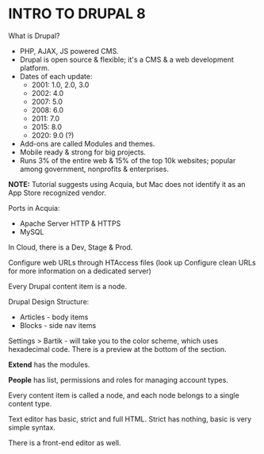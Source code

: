 # INTRO TO DRUPAL 8

What is Drupal?
* PHP, AJAX, JS powered CMS.
* Drupal is open source & flexible; it's a CMS & a web development platform.
* Dates of each update:
  * 2001: 1.0, 2.0, 3.0
  * 2002: 4.0
  * 2007: 5.0
  * 2008: 6.0
  * 2011: 7.0
  * 2015: 8.0
  * 2020: 9.0 (?)
* Add-ons are called Modules and themes.
* Mobile ready & strong for big projects.
* Runs 3% of the entire web & 15% of the top 10k websites; popular among government, nonprofits & enterprises.

**NOTE:** Tutorial suggests using Acquia, but Mac does not identify it as an App Store recognized vendor.

Ports in Acquia:
* Apache Server HTTP & HTTPS
* MySQL

In Cloud, there is a Dev, Stage & Prod.

Configure web URLs through HTAccess files (look up Configure clean URLs for more information on a dedicated server)

Every Drupal content item is a node.

Drupal Design Structure:
* Articles - body items
* Blocks - side nav items

Settings > Bartik - will take you to the color scheme, which uses hexadecimal code. There is a preview at the bottom of the section.

**Extend** has the modules.

**People** has list, permissions and roles for managing account types.

Every content item is called a node, and each node belongs to a single content type.

Text editor has basic, strict and full HTML. Strict has nothing, basic is very simple syntax.

There is a front-end editor as well.
